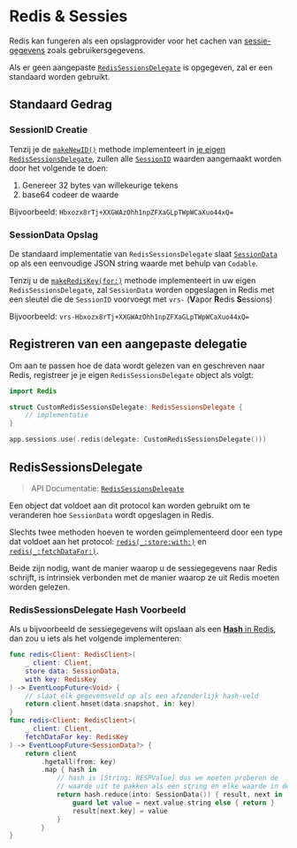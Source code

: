 # Redis & Sessies

Redis kan fungeren als een opslagprovider voor het cachen van [sessie-gegevens](../advanced/sessions.md#session-data) zoals gebruikersgegevens.

Als er geen aangepaste [`RedisSessionsDelegate`](https://api.vapor.codes/redis/main/Redis/RedisSessionsDelegate/) is opgegeven, zal er een standaard worden gebruikt.

## Standaard Gedrag

### SessionID Creatie

Tenzij je de [`makeNewID()`](https://api.vapor.codes/redis/main/Redis/RedisSessionsDelegate/#redissessionsdelegate.makeNewID()) methode implementeert in [je eigen `RedisSessionsDelegate`](#RedisSessionsDelegate), zullen alle [`SessionID`](https://api.vapor.codes/vapor/documentation/vapor/sessionid) waarden aangemaakt worden door het volgende te doen:

1. Genereer 32 bytes van willekeurige tekens
2. base64 codeer de waarde

Bijvoorbeeld: `Hbxozx8rTj+XXGWAzOhh1npZFXaGLpTWpWCaXuo44xQ=`

### SessionData Opslag

De standaard implementatie van `RedisSessionsDelegate` slaat [`SessionData`](https://api.vapor.codes/vapor/documentation/vapor/sessiondata) op als een eenvoudige JSON string waarde met behulp van `Codable`.

Tenzij u de [`makeRedisKey(for:)`](https://api.vapor.codes/redis/main/Redis/RedisSessionsDelegate/#redissessionsdelegate.makeRedisKey(for:)) methode implementeert in uw eigen `RedisSessionsDelegate`, zal `SessionData` worden opgeslagen in Redis met een sleutel die de `SessionID` voorvoegt met `vrs-` (**V**apor **R**edis **S**essions)

Bijvoorbeeld: `vrs-Hbxozx8rTj+XXGWAzOhh1npZFXaGLpTWpWCaXuo44xQ=`

## Registreren van een aangepaste delegatie

Om aan te passen hoe de data wordt gelezen van en geschreven naar Redis, registreer je je eigen `RedisSessionsDelegate` object als volgt:

```swift
import Redis

struct CustomRedisSessionsDelegate: RedisSessionsDelegate {
    // implementatie
}

app.sessions.use(.redis(delegate: CustomRedisSessionsDelegate()))
```

## RedisSessionsDelegate

> API Documentatie: [`RedisSessionsDelegate`](https://api.vapor.codes/redis/main/Redis/RedisSessionsDelegate/)

Een object dat voldoet aan dit protocol kan worden gebruikt om te veranderen hoe `SessionData` wordt opgeslagen in Redis.

Slechts twee methoden hoeven te worden geïmplementeerd door een type dat voldoet aan het protocol: [`redis(_:store:with:)`](https://api.vapor.codes/redis/main/Redis/RedisSessionsDelegate/#redissessionsdelegate.redis(_:store:with:)) en [`redis(_:fetchDataFor:)`](https://api.vapor.codes/redis/main/Redis/RedisSessionsDelegate/#redissessionsdelegate.redis(_:fetchDataFor:)).

Beide zijn nodig, want de manier waarop u de sessiegegevens naar Redis schrijft, is intrinsiek verbonden met de manier waarop ze uit Redis moeten worden gelezen.

### RedisSessionsDelegate Hash Voorbeeld

Als u bijvoorbeeld de sessiegegevens wilt opslaan als een [**Hash** in Redis](https://redis.io/topics/data-types-intro#redis-hashes), dan zou u iets als het volgende implementeren:

```swift
func redis<Client: RedisClient>(
    _ client: Client,
    store data: SessionData,
    with key: RedisKey
) -> EventLoopFuture<Void> {
    // slaat elk gegevensveld op als een afzonderlijk hash-veld
    return client.hmset(data.snapshot, in: key)
}
func redis<Client: RedisClient>(
    _ client: Client,
    fetchDataFor key: RedisKey
) -> EventLoopFuture<SessionData?> {
    return client
        .hgetall(from: key)
        .map { hash in
            // hash is [String: RESPValue] dus we moeten proberen de
            // waarde uit te pakken als een string en elke waarde in de data container op te slaan
            return hash.reduce(into: SessionData()) { result, next in
                guard let value = next.value.string else { return }
                result[next.key] = value
            }
        }
}
```
